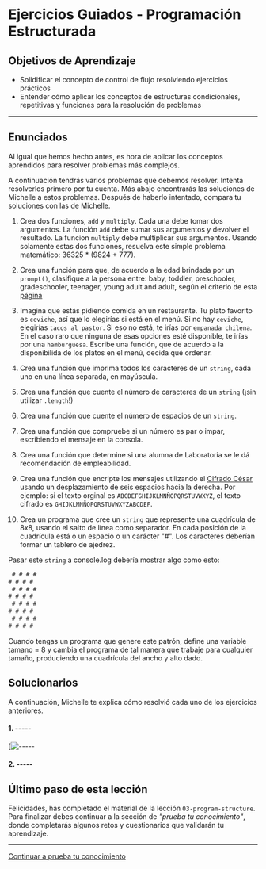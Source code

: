 # Ejercicios Guiados - Programación Estructurada

## Objetivos de Aprendizaje

- Solidificar el concepto de control de flujo resolviendo ejercicios prácticos
- Entender cómo aplicar los conceptos de estructuras condicionales, repetitivas y funciones para la resolución de problemas

***

## Enunciados

Al igual que hemos hecho antes, es hora de aplicar los conceptos aprendidos para resolver problemas más complejos.

A continuación tendrás varios problemas que debemos resolver. Intenta resolverlos primero por tu cuenta. Más abajo encontrarás las soluciones de Michelle a estos problemas. Después de haberlo intentado, compara tu soluciones con las de Michelle.  

1. Crea dos funciones, `add` y `multiply`. Cada una debe tomar dos argumentos. La función `add` debe sumar sus argumentos y devolver el resultado. La funcion `multiply` debe multiplicar sus argumentos. Usando solamente estas dos funciones, resuelva este simple problema matemático: 36325 * (9824 + 777).

2. Crea una función para que, de acuerdo a la edad brindada por un `prompt()`, clasifique a la persona entre: baby, toddler, preschooler, gradeschooler, teenager, young adult and adult, según el criterio de esta [página](https://www.healthychildren.org/English/ages-stages/Pages/default.aspx)

3. Imagina que estás pidiendo comida en un restaurante. Tu plato favorito es `ceviche`, así que lo elegirías si está en el menú. Si no hay `ceviche`, elegirías `tacos al pastor`. Si eso no está, te irías por `empanada chilena`. En el caso raro que ninguna de esas opciones esté disponible, te irías por una `hamburguesa`. Escribe una función, que de acuerdo a la disponibilida de los platos en el menú, decida qué ordenar.

5. Crea una función que imprima todos los caracteres de un `string`, cada uno en una línea separada, en mayúscula.

6. Crea una función que cuente el número de caracteres de un `string` (¡sin utilizar `.length`!)

7. Crea una función que cuente el número de espacios de un `string`.

8. Crea una función que compruebe si un número es par o impar, escribiendo el mensaje en la consola.

9. Crea una función que determine si una alumna de Laboratoria se le dá recomendación de empleabilidad.

9. Crea una función que encripte los mensajes utilizando el [Cifrado César](https://es.wikipedia.org/wiki/Cifrado_C%C3%A9sar) usando un desplazamiento de seis espacios hacia la derecha. Por ejemplo: si el texto orginal es `ABCDEFGHIJKLMNÑOPQRSTUVWXYZ`, el texto cifrado es `GHIJKLMNÑOPQRSTUVWXYZABCDEF`.

10. Crea un programa que cree un `string` que represente una cuadrícula de 8x8, usando el salto de línea como separador. En cada posición de la cuadrícula está o un espacio o un carácter "#". Los caracteres deberían formar un tablero de ajedrez.

Pasar este `string` a console.log debería mostrar algo como esto:

```js
 # # # #
# # # #
 # # # #
# # # #
 # # # #
# # # #
 # # # #
# # # #
```
Cuando tengas un programa que genere este patrón, define una variable tamano = 8 y cambia el programa de tal manera que trabaje para cualquier tamaño, produciendo una cuadrícula del ancho y alto dado.


## Solucionarios

A continuación, Michelle te explica cómo resolvió cada uno de los ejercicios anteriores.  

#### 1. -----

[![-----]()

#### 2. -----


## Último paso de esta lección

Felicidades, has completado el material de la lección `03-program-structure`. Para finalizar debes continuar a la sección de _"prueba tu conocimiento"_, donde completarás algunos retos y cuestionarios que validarán tu aprendizaje.

***

[Continuar a prueba tu conocimiento](05-prueba-tu-conocimiento-program-structure.md)
